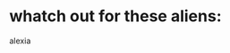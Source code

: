 <!doctype html>

<html lang="en">

<head>
<title>Alens</title>
<link rel="stylesheet" href="style.css">
</head>

<body>

<h1>whatch out for these aliens:</h1>
<P>alexia</p>

<script src="js/scripts.js"></script>

</body>
</html>
